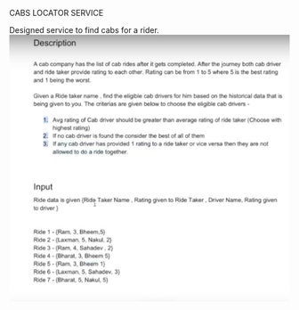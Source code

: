 CABS LOCATOR SERVICE

Designed service to find cabs for a rider.
![alt tag](https://github.com/Nitish-Kumar23/cab-locator/blob/master/img.png "cab-locator")
